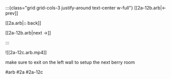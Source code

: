 :::{class="grid grid-cols-3 justify-around text-center w-full"}
[[2a-12b.arb|← prev]]

[[2a.arb|⌂ back]]

[[2a-12b.arb|next →]]

:::

![[2a-12c.arb.mp4]]

make sure to exit on the left wall to setup the next berry room

#arb #2a #2a-12c


